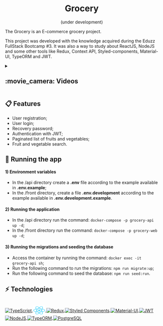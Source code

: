 <h1 align=center>Grocery</h1>
<p align=center>(under development)</p>

The Grocery is an E-commerce grocery project.

This project was developed with the knowledge acquired during the Eduzz FullStack Bootcamp #3. It was also a way to study about ReactJS, NodeJS and some other tools like Redux, Context API, Styled-components, Material-UI, TypeORM and JWT.

<details>
 <summary>
 <h2>:movie_camera: Videos</h2>
 </summary>
 <h3>:computer: Desktop</h3>
<img width="100%" src="https://user-images.githubusercontent.com/45208073/179073997-19cabf2a-872e-4c50-9c1b-aa196b6010eb.gif" />
 <h3>:iphone: Tablet</h3>
<img width="100%" src="https://user-images.githubusercontent.com/45208073/179074168-27638430-b2a3-4b86-87a9-b1ce6cff7864.gif" />
</details>

## :clipboard: Features
 - User registration;
 - User login;
 - Recovery password;
 - Authentication with JWT;
 - Paginated list of fruits and vegetables;
 - Fruit and vegetable search.
 
## :rocket: Running the app
#### 1) Environment variables
- In the /api directory create a **.env** file according to the example available in **.env.example**;
- In the /front directory, create a file **.env.development** according to the example available in **.env.development.example**.

#### 2) Running the application
 - In the /api directory run the command: `docker-compose -p grocery-api up -d`;
 - In the /front directory run the command: `docker-compose -p grocery-web up -d`;
 
#### 3) Running the migrations and seeding the database
 - Access the container by running the command: `docker exec -it grocery-api sh`;
 - Run the following command to run the migrations: `npm run migrate:up`;
 - Run the following command to seed the database: `npm run seed:run`.
  
 ## :zap: Technologies
  <div style="display: inline_block"><br>
   <a href="https://www.typescriptlang.org/">
     <img align="center" alt="TypeScript" height="30" width="40" src="https://cdn.jsdelivr.net/gh/devicons/devicon/icons/typescript/typescript-original.svg">
   </a>
   <a href="https://reactjs.org/">
    <img align="center" alt="ReactJS" height="30" width="40" src="https://raw.githubusercontent.com/devicons/devicon/master/icons/react/react-original.svg">
   </a>
   <a href="https://redux.js.org/">
    <img align="center" alt="Redux" height="30" width="40" src="https://cdn.jsdelivr.net/gh/devicons/devicon/icons/redux/redux-original.svg">
   </a>
   <a href="https://styled-components.com/">
    <img align="center" alt="Styled Components" height="30" width="40" src="https://cdn.worldvectorlogo.com/logos/styled-components-1.svg">
   </a>
   <a href="https://mui.com/pt/material-ui/getting-started/overview/">
    <img align="center" alt="Material-UI" height="30" width="40" src="https://cdn.jsdelivr.net/gh/devicons/devicon/icons/materialui/materialui-original.svg">
   </a>
   <a href="https://jwt.io/">
    <img align="center" alt="JWT" height="20" width="60" src="https://seeklogo.com/images/J/jwt-logo-11B708E375-seeklogo.com.png">
   </a>
   <a href="https://nodejs.org/en/">
    <img align="center" alt="NodeJS" height="30" width="40" src="https://cdn.jsdelivr.net/gh/devicons/devicon/icons/nodejs/nodejs-original.svg">
   </a>
   <a href="https://typeorm.io/">
    <img align="center" alt="TypeORM" height="30" width="40" src="https://avatars.githubusercontent.com/u/20165699?s=200&v=4">
   </a>
   <a href="https://www.postgresql.org/">
    <img align="center" alt="PostgreSQL" height="30" width="40" src="https://cdn.jsdelivr.net/gh/devicons/devicon/icons/postgresql/postgresql-plain-wordmark.svg">
   </a>
  </div>
